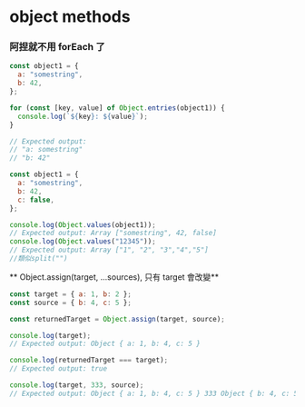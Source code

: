 # object methods

### 阿捏就不用 forEach 了

```js title="Object.entries( )"
const object1 = {
  a: "somestring",
  b: 42,
};

for (const [key, value] of Object.entries(object1)) {
  console.log(`${key}: ${value}`);
}

// Expected output:
// "a: somestring"
// "b: 42"
```

```js title="Object.values( )"
const object1 = {
  a: "somestring",
  b: 42,
  c: false,
};

console.log(Object.values(object1));
// Expected output: Array ["somestring", 42, false]
console.log(Object.values("12345"));
// Expected output: Array ["1", "2", "3","4","5"]
//類似split("")
```

** Object.assign(target, ...sources), 只有 target 會改變**

```js title="Object.assign( )"
const target = { a: 1, b: 2 };
const source = { b: 4, c: 5 };

const returnedTarget = Object.assign(target, source);

console.log(target);
// Expected output: Object { a: 1, b: 4, c: 5 }

console.log(returnedTarget === target);
// Expected output: true

console.log(target, 333, source);
// Expected output: Object { a: 1, b: 4, c: 5 } 333 Object { b: 4, c: 5 }
```
